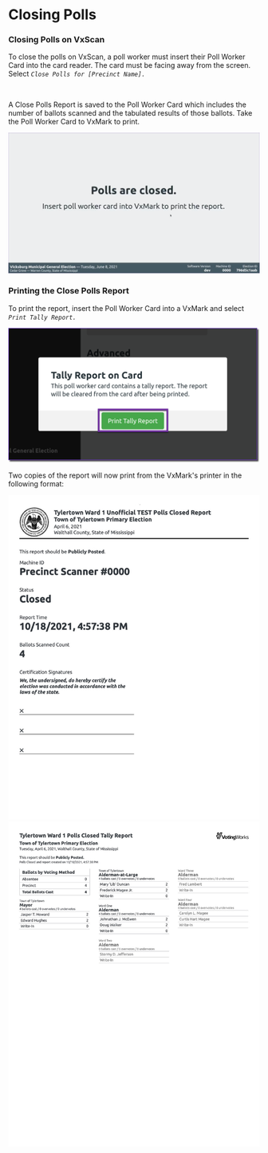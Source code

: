 # Closing Polls

### Closing Polls on VxScan

To close the polls on VxScan, a poll worker must insert their Poll Worker Card into the card reader. The card must be facing away from the screen. Select _`Close Polls for [Precinct Name].`_

<figure><img src="../../.gitbook/assets/image (8).png" alt=""><figcaption></figcaption></figure>

A Close Polls Report is saved to the Poll Worker Card which includes the number of ballots scanned and the tabulated results of those ballots. Take the Poll Worker Card to VxMark to print.

![](<../../.gitbook/assets/image (217) (1).png>)

### Printing the Close Polls Report

To print the report, insert the Poll Worker Card into a VxMark and select _`Print Tally Report.`_&#x20;

![](<../../.gitbook/assets/image (102) (1).png>)

Two copies of the report will now print from the VxMark's printer in the following format:

![Polls Closed Report - Cover Page](<../../.gitbook/assets/polls-closed-10-18-2021-pages-1 (1).jpg>) ![Polls Closed Report - Results Page](<../../.gitbook/assets/polls-closed-10-18-2021-pages-2 (1).jpg>)

